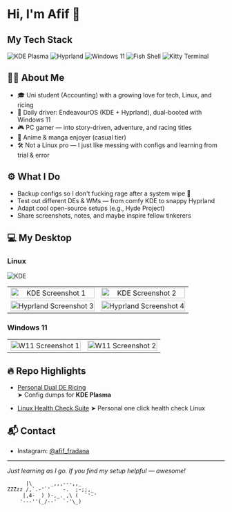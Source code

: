 # Hi, I'm Afif 👋

## My Tech Stack
![KDE Plasma](https://img.shields.io/badge/Desktop-KDE_Plasma-0078D4?style=for-the-badge&logo=kde&logoColor=white)
![Hyprland](https://img.shields.io/badge/WM-Hyprland-282C34?style=for-the-badge&logo=Hyprland&logoColor=white)
![Windows 11](https://img.shields.io/badge/OS-Windows_11-0078D4?style=for-the-badge&logo=windows&logoColor=white)
![Fish Shell](https://img.shields.io/badge/Shell-Fish-0078D4?style=for-the-badge&logo=fish&logoColor=white)
![Kitty Terminal](https://img.shields.io/badge/Terminal-Kitty-1A1A1A?style=for-the-badge&logo=kitty&logoColor=white)

## 👨‍💻 About Me

- 🎓 Uni student (Accounting) with a growing love for tech, Linux, and ricing
- 🐧 Daily driver: EndeavourOS (KDE + Hyprland), dual-booted with Windows 11
- 🎮 PC gamer — into story-driven, adventure, and racing titles
- 🌸 Anime & manga enjoyer (casual tier)
- 🛠️ Not a Linux pro — I just like messing with configs and learning from trial & error

## ⚙️ What I Do

- Backup configs so I don't fucking rage after a system wipe 🧼
- Test out different DEs & WMs — from comfy KDE to snappy Hyprland
- Adapt cool open-source setups (e.g., Hyde Project)
- Share screenshots, notes, and maybe inspire fellow tinkerers

## 💻 My Desktop

### Linux

![KDE](https://res.cloudinary.com/dta7ppwxj/image/upload/v1755364559/Screenshot_20250731_092322_uamet9.png)

<table>
  <tr>
    <td align="center">
      <img src="https://res.cloudinary.com/dta7ppwxj/image/upload/v1755364561/Screenshot_20250731_093054_jnsyxk.png" alt="KDE Screenshot 1" width="100%">
      <br>
      </td>
    <td align="center">
      <img src="https://res.cloudinary.com/dta7ppwxj/image/upload/v1755364562/Screenshot_20250731_093156_s7dht9.png" alt="KDE Screenshot 2" width="100%">
      <br>
      </td>
  </tr>
  <tr>
    <td align="center">
      <img src="https://res.cloudinary.com/dta7ppwxj/image/upload/v1755364553/250727_12h52m22s_screenshot_vvfjl7.png" alt="Hyprland Screenshot 3" width="100%">
      <br>
      </td>
    <td align="center">
      <img src="https://res.cloudinary.com/dta7ppwxj/image/upload/v1755364549/250727_12h50m03s_screenshot_tnr1yz.png" alt="Hyprland Screenshot 4" width="100%">
      <br>
      </td>
  </tr>
</table>

### Windows 11

<table>
  <tr>
    <td align="center">
      <img src="https://res.cloudinary.com/dta7ppwxj/image/upload/v1755366186/Screenshot_404_cdwtui.png" alt="W11 Screenshot 1" width="100%">
      <br>
      </td>
    <td align="center">
      <img src="https://res.cloudinary.com/dta7ppwxj/image/upload/v1755366190/Screenshot_57_sgzxh7.png" alt="W11 Screenshot 2" width="100%">
      <br>
      </td>
  </tr>
</table>

## 🔥 Repo Highlights

- [Personal Dual DE Ricing](https://github.com/afif25fradana/personal-dual-de-ricing-endeavouros)  
  ➤ Config dumps for **KDE Plasma**

- [Linux Health Check Suite](https://github.com/afif25fradana/health-check.git)
  ➤ Personal one click health check Linux

## 📬 Contact

- Instagram: [@afif_fradana](https://www.instagram.com/afif_fradana/)

---

_Just learning as I go. If you find my setup helpful — awesome!_

```
      |\      _,,,---,,_
ZZZzz /,`.-'`'    -.  ;-;;,_
     |,4-  ) )-,_. ,\ (  `'-'
    '---''(_/--'  `-'\_)  
```
